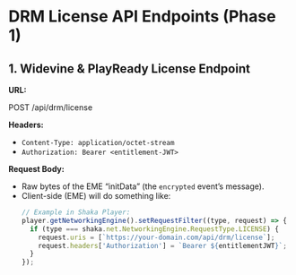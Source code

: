 # DRM License API Endpoints (Phase 1)

## 1. Widevine & PlayReady License Endpoint

**URL:**  

POST /api/drm/license

**Headers:**  
- `Content-Type: application/octet-stream`  
- `Authorization: Bearer <entitlement-JWT>`

**Request Body:**  
- Raw bytes of the EME “initData” (the `encrypted` event’s message).  
- Client-side (EME) will do something like:
  ```js
  // Example in Shaka Player:
  player.getNetworkingEngine().setRequestFilter((type, request) => {
    if (type === shaka.net.NetworkingEngine.RequestType.LICENSE) {
      request.uris = [`https://your-domain.com/api/drm/license`];
      request.headers['Authorization'] = `Bearer ${entitlementJWT}`;
    }
  });
